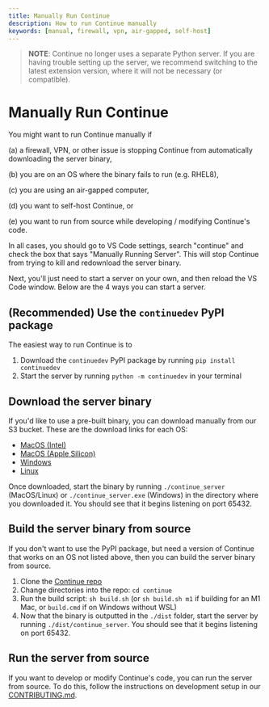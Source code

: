 ```yaml
---
title: Manually Run Continue
description: How to run Continue manually
keywords: [manual, firewall, vpn, air-gapped, self-host]
---
```


> **NOTE**: Continue no longer uses a separate Python server. If you are having trouble setting up the server, we recommend switching to the latest extension version, where it will not be necessary (or compatible).

# Manually Run Continue

You might want to run Continue manually if

(a) a firewall, VPN, or other issue is stopping Continue from automatically downloading the server binary,

(b) you are on an OS where the binary fails to run (e.g. RHEL8),

(c) you are using an air-gapped computer,

(d) you want to self-host Continue, or

(e) you want to run from source while developing / modifying Continue's code.

In all cases, you should go to VS Code settings, search "continue" and check the box that says "Manually Running Server". This will stop Continue from trying to kill and redownload the server binary.

Next, you'll just need to start a server on your own, and then reload the VS Code window. Below are the 4 ways you can start a server.

## (Recommended) Use the `continuedev` PyPI package

The easiest way to run Continue is to

1. Download the `continuedev` PyPI package by running `pip install continuedev`
2. Start the server by running `python -m continuedev` in your terminal

## Download the server binary

If you'd like to use a pre-built binary, you can download manually from our S3 bucket. These are the download links for each OS:

- [MacOS (Intel)](https://continue-server-binaries.s3.us-west-1.amazonaws.com/mac/continue_server)
- [MacOS (Apple Silicon)](https://continue-server-binaries.s3.us-west-1.amazonaws.com/apple-silicon/continue_server)
- [Windows](https://continue-server-binaries.s3.us-west-1.amazonaws.com/windows/continue_server.exe)
- [Linux](https://continue-server-binaries.s3.us-west-1.amazonaws.com/linux/continue_server)

Once downloaded, start the binary by running `./continue_server` (MacOS/Linux) or `./continue_server.exe` (Windows) in the directory where you downloaded it. You should see that it begins listening on port 65432.

## Build the server binary from source

If you don't want to use the PyPI package, but need a version of Continue that works on an OS not listed above, then you can build the server binary from source.

1. Clone the [Continue repo](https://github.com/continuedev/continue)
2. Change directories into the repo: `cd continue`
3. Run the build script: `sh build.sh` (or `sh build.sh m1` if building for an M1 Mac, or `build.cmd` if on Windows without WSL)
4. Now that the binary is outputted in the `./dist` folder, start the server by running `./dist/continue_server`. You should see that it begins listening on port 65432.

## Run the server from source

If you want to develop or modify Continue's code, you can run the server from source. To do this, follow the instructions on development setup in our [CONTRIBUTING.md](https://github.com/continuedev/continue/blob/main/CONTRIBUTING.md#environment-setup).
